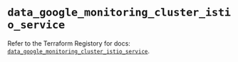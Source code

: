 # `data_google_monitoring_cluster_istio_service`

Refer to the Terraform Registory for docs: [`data_google_monitoring_cluster_istio_service`](https://registry.terraform.io/providers/hashicorp/google-beta/4.73.0/docs/data-sources/google_monitoring_cluster_istio_service).
